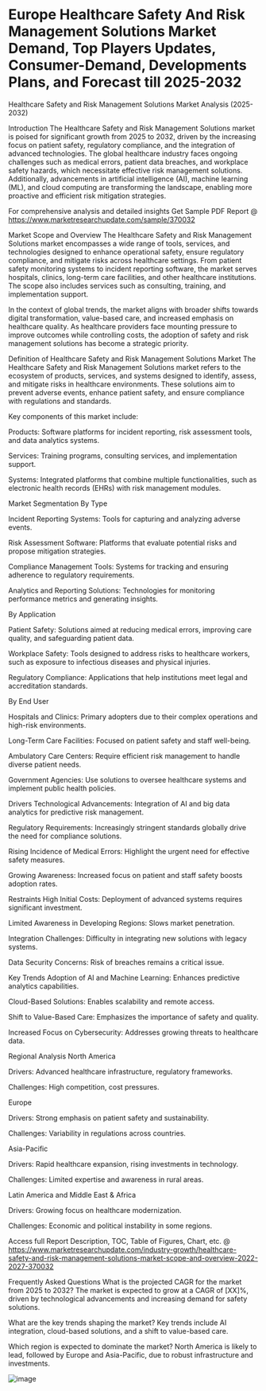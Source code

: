 # Europe Healthcare Safety And Risk Management Solutions Market Demand, Top Players Updates, Consumer-Demand, Developments Plans, and Forecast till 2025-2032
Healthcare Safety and Risk Management Solutions Market Analysis (2025-2032)

Introduction
The Healthcare Safety and Risk Management Solutions market is poised for significant growth from 2025 to 2032, driven by the increasing focus on patient safety, regulatory compliance, and the integration of advanced technologies. The global healthcare industry faces ongoing challenges such as medical errors, patient data breaches, and workplace safety hazards, which necessitate effective risk management solutions. Additionally, advancements in artificial intelligence (AI), machine learning (ML), and cloud computing are transforming the landscape, enabling more proactive and efficient risk mitigation strategies.

For comprehensive analysis and detailed insights Get Sample PDF Report @ https://www.marketresearchupdate.com/sample/370032


Market Scope and Overview
The Healthcare Safety and Risk Management Solutions market encompasses a wide range of tools, services, and technologies designed to enhance operational safety, ensure regulatory compliance, and mitigate risks across healthcare settings. From patient safety monitoring systems to incident reporting software, the market serves hospitals, clinics, long-term care facilities, and other healthcare institutions. The scope also includes services such as consulting, training, and implementation support.

In the context of global trends, the market aligns with broader shifts towards digital transformation, value-based care, and increased emphasis on healthcare quality. As healthcare providers face mounting pressure to improve outcomes while controlling costs, the adoption of safety and risk management solutions has become a strategic priority.

Definition of Healthcare Safety and Risk Management Solutions Market
The Healthcare Safety and Risk Management Solutions market refers to the ecosystem of products, services, and systems designed to identify, assess, and mitigate risks in healthcare environments. These solutions aim to prevent adverse events, enhance patient safety, and ensure compliance with regulations and standards.

Key components of this market include:

Products: Software platforms for incident reporting, risk assessment tools, and data analytics systems.

Services: Training programs, consulting services, and implementation support.

Systems: Integrated platforms that combine multiple functionalities, such as electronic health records (EHRs) with risk management modules.

Market Segmentation
By Type

Incident Reporting Systems: Tools for capturing and analyzing adverse events.

Risk Assessment Software: Platforms that evaluate potential risks and propose mitigation strategies.

Compliance Management Tools: Systems for tracking and ensuring adherence to regulatory requirements.

Analytics and Reporting Solutions: Technologies for monitoring performance metrics and generating insights.

By Application

Patient Safety: Solutions aimed at reducing medical errors, improving care quality, and safeguarding patient data.

Workplace Safety: Tools designed to address risks to healthcare workers, such as exposure to infectious diseases and physical injuries.

Regulatory Compliance: Applications that help institutions meet legal and accreditation standards.

By End User

Hospitals and Clinics: Primary adopters due to their complex operations and high-risk environments.

Long-Term Care Facilities: Focused on patient safety and staff well-being.

Ambulatory Care Centers: Require efficient risk management to handle diverse patient needs.

Government Agencies: Use solutions to oversee healthcare systems and implement public health policies.

Drivers
Technological Advancements: Integration of AI and big data analytics for predictive risk management.

Regulatory Requirements: Increasingly stringent standards globally drive the need for compliance solutions.

Rising Incidence of Medical Errors: Highlight the urgent need for effective safety measures.

Growing Awareness: Increased focus on patient and staff safety boosts adoption rates.

Restraints
High Initial Costs: Deployment of advanced systems requires significant investment.

Limited Awareness in Developing Regions: Slows market penetration.

Integration Challenges: Difficulty in integrating new solutions with legacy systems.

Data Security Concerns: Risk of breaches remains a critical issue.

Key Trends
Adoption of AI and Machine Learning: Enhances predictive analytics capabilities.

Cloud-Based Solutions: Enables scalability and remote access.

Shift to Value-Based Care: Emphasizes the importance of safety and quality.

Increased Focus on Cybersecurity: Addresses growing threats to healthcare data.

Regional Analysis
North America

Drivers: Advanced healthcare infrastructure, regulatory frameworks.

Challenges: High competition, cost pressures.

Europe

Drivers: Strong emphasis on patient safety and sustainability.

Challenges: Variability in regulations across countries.

Asia-Pacific

Drivers: Rapid healthcare expansion, rising investments in technology.

Challenges: Limited expertise and awareness in rural areas.

Latin America and Middle East & Africa

Drivers: Growing focus on healthcare modernization.

Challenges: Economic and political instability in some regions.

Access full Report Description, TOC, Table of Figures, Chart, etc. @ https://www.marketresearchupdate.com/industry-growth/healthcare-safety-and-risk-management-solutions-market-scope-and-overview-2022-2027-370032


Frequently Asked Questions
What is the projected CAGR for the market from 2025 to 2032? The market is expected to grow at a CAGR of [XX]%, driven by technological advancements and increasing demand for safety solutions.

What are the key trends shaping the market? Key trends include AI integration, cloud-based solutions, and a shift to value-based care.

Which region is expected to dominate the market? North America is likely to lead, followed by Europe and Asia-Pacific, due to robust infrastructure and investments.

![image](https://github.com/user-attachments/assets/807cdf58-298f-4636-8b88-a3375bcca73f)
